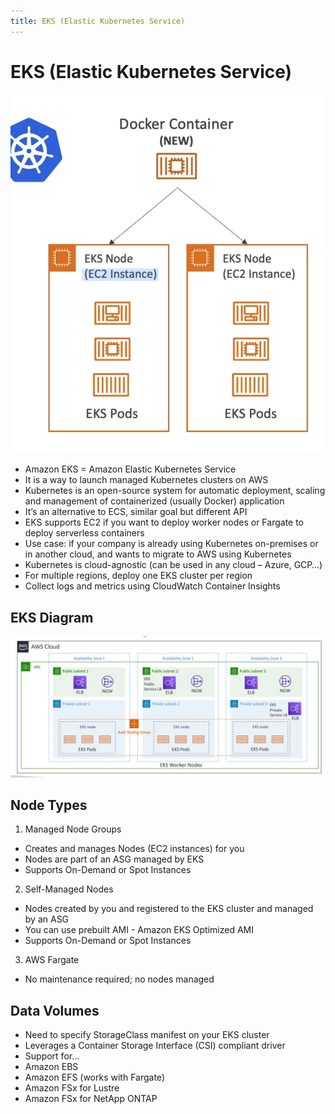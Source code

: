 ```yaml
---
title: EKS (Elastic Kubernetes Service)
---
```


# EKS (Elastic Kubernetes Service)
![EKS](./EKS.png)
- Amazon EKS = Amazon Elastic Kubernetes Service
- It is a way to launch managed Kubernetes clusters on AWS
- Kubernetes is an open-source system for automatic deployment, scaling and management of containerized (usually Docker) application
- It’s an alternative to ECS, similar goal but different API
- EKS supports EC2 if you want to deploy worker nodes or Fargate to deploy serverless containers
- Use case: if your company is already using Kubernetes on-premises or in another cloud, and wants to migrate to AWS using Kubernetes
- Kubernetes is cloud-agnostic (can be used in any cloud – Azure, GCP…)
- For multiple regions, deploy one EKS cluster per region
- Collect logs and metrics using CloudWatch Container Insights

## EKS Diagram
![img.png](EKS-diagram.png)

## Node Types
1. Managed Node Groups
- Creates and manages Nodes (EC2 instances) for you
- Nodes are part of an ASG managed by EKS
- Supports On-Demand or Spot Instances
2. Self-Managed Nodes
- Nodes created by you and registered to the EKS cluster and managed by an ASG
- You can use prebuilt AMI - Amazon EKS Optimized AMI
- Supports On-Demand or Spot Instances
3. AWS Fargate
- No maintenance required; no nodes managed

## Data Volumes
- Need to specify StorageClass manifest on your EKS cluster
- Leverages a Container Storage Interface (CSI) compliant driver
- Support for…
- Amazon EBS
- Amazon EFS (works with Fargate)
- Amazon FSx for Lustre
- Amazon FSx for NetApp ONTAP

